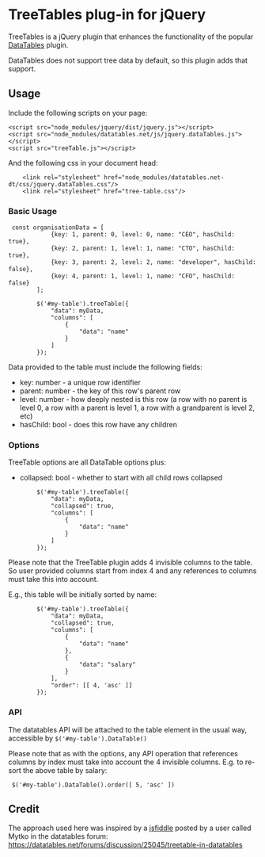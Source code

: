 # TreeTables plug-in for jQuery
TreeTables is a jQuery plugin that enhances the functionality of the
popular [DataTables](https://github.com/DataTables/DataTables) plugin.

DataTables does not support tree data by default, so this plugin adds
that support.

## Usage

Include the following scripts on your page:

```
<script src="node_modules/jquery/dist/jquery.js"></script>
<script src="node_modules/datatables.net/js/jquery.dataTables.js"></script>
<script src="treeTable.js"></script>
```

And the following css in your document head:
```
    <link rel="stylesheet" href="node_modules/datatables.net-dt/css/jquery.dataTables.css"/>
    <link rel="stylesheet" href="tree-table.css"/>
```

### Basic Usage

```
 const organisationData = [
            {key: 1, parent: 0, level: 0, name: "CEO", hasChild: true},
            {key: 2, parent: 1, level: 1, name: "CTO", hasChild: true},
            {key: 3, parent: 2, level: 2, name: "developer", hasChild: false},
            {key: 4, parent: 1, level: 1, name: "CFO", hasChild: false}
        ];

        $('#my-table').treeTable({
            "data": myData,
            "columns": [
                {
                    "data": "name"
                }
            ]
        });
```

Data provided to the table must include the following fields:
* key: number - a unique row identifier
* parent: number - the key of this row's parent row
* level: number - how deeply nested is this row (a row with no parent is level 0,
a row with a parent is level 1, a row with a grandparent is level 2, etc)
* hasChild: bool - does this row have any children

### Options
TreeTable options are all DataTable options plus:
* collapsed: bool - whether to start with all child rows collapsed

```
        $('#my-table').treeTable({
            "data": myData,
            "collapsed": true,
            "columns": [
                {
                    "data": "name"
                }
            ]
        });
```

Please note that the TreeTable plugin adds 4 invisible columns to the table.
So user provided columns start from index 4 and any references to columns
must take this into account.

E.g., this table will be initially sorted by name:


```
        $('#my-table').treeTable({
            "data": myData,
            "collapsed": true,
            "columns": [
                {
                    "data": "name"
                },
                {
                    "data": "salary"
                }
            ],
            "order": [[ 4, 'asc' ]]
        });
```


### API
The datatables API will be attached to the table element in the usual way,
accessible by ```$('#my-table').DataTable()```

Please note that as with the options, any API operation that references columns by
index must take into account the 4 invisible columns. E.g. to re-sort the
above table by salary:

```
 $('#my-table').DataTable().order([ 5, 'asc' ])
 ```

## Credit
The approach used here was inspired by a [jsfiddle](http://jsfiddle.net/hcke44hy/8)
posted by a user called Mytko in the datatables forum:
https://datatables.net/forums/discussion/25045/treetable-in-datatables
